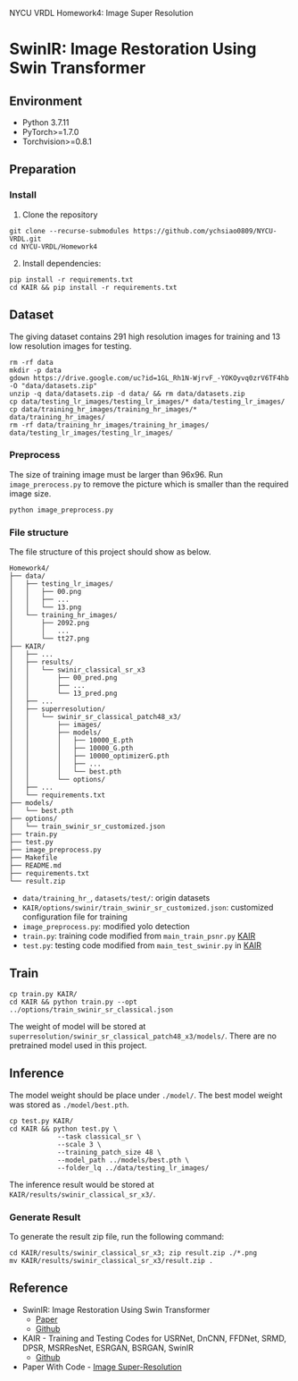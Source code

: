 NYCU VRDL Homework4: Image Super Resolution
# SwinIR: Image Restoration Using Swin Transformer

## Environment
- Python 3.7.11
- PyTorch>=1.7.0
- Torchvision>=0.8.1

## Preparation
### Install
1. Clone the repository
```
git clone --recurse-submodules https://github.com/ychsiao0809/NYCU-VRDL.git
cd NYCU-VRDL/Homework4
```
2. Install dependencies:
```
pip install -r requirements.txt
cd KAIR && pip install -r requirements.txt 
```

## Dataset
The giving dataset contains 291 high resolution images for training and 13 low resolution images for testing.
```
rm -rf data
mkdir -p data
gdown https://drive.google.com/uc?id=1GL_Rh1N-WjrvF_-YOKOyvq0zrV6TF4hb -O "data/datasets.zip"
unzip -q data/datasets.zip -d data/ && rm data/datasets.zip
cp data/testing_lr_images/testing_lr_images/* data/testing_lr_images/
cp data/training_hr_images/training_hr_images/* data/training_hr_images/
rm -rf data/training_hr_images/training_hr_images/ data/testing_lr_images/testing_lr_images/
```

### Preprocess
The size of training image must be larger than 96x96. Run `image_prerocess.py` to remove the picture which is smaller than the required image size.
```  
python image_preprocess.py
```

### File structure
The file structure of this project should show as below.
```
Homework4/
├── data/
│   ├── testing_lr_images/
│   │   ├── 00.png
│   │   ├── ...
│   │   └── 13.png
│   └── training_hr_images/
│       ├── 2092.png
│       │   ...
│       └── tt27.png
├── KAIR/
│   ├── ...
│   ├── results/
│   │   └── swinir_classical_sr_x3
│   │       ├── 00_pred.png
│   │       ├── ...
│   │       └── 13_pred.png
│   ├── ...
│   ├── superresolution/
│   │   └── swinir_sr_classical_patch48_x3/
│   │       ├── images/
│   │       ├── models/
│   │       │   ├── 10000_E.pth
│   │       │   ├── 10000_G.pth
│   │       │   ├── 10000_optimizerG.pth
│   │       │   ├── ...
│   │       │   └── best.pth
│   │       └── options/
│   ├── ...
│   └── requirements.txt
├── models/
│   └── best.pth
├── options/
│   └── train_swinir_sr_customized.json
├── train.py
├── test.py
├── image_preprocess.py
├── Makefile
├── README.md
├── requirements.txt
└── result.zip
```
- `data/training_hr_`, `datasets/test/`: origin datasets
- `KAIR/options/swinir/train_swinir_sr_customized.json`: customized configuration file for training
- `image_preprocess.py`: modified yolo detection
- `train.py`: training code modified from `main_train_psnr.py` [KAIR](https://github.com/cszn/KAIR)
- `test.py`: testing code modified from `main_test_swinir.py` in [KAIR](https://github.com/cszn/KAIR)

## Train
```
cp train.py KAIR/
cd KAIR && python train.py --opt ../options/train_swinir_sr_classical.json
```
The weight of model will be stored at `superresolution/swinir_sr_classical_patch48_x3/models/`.
There are no pretrained model used in this project.

## Inference
The model weight should be place under `./model/`.
The best model weight was stored as `./model/best.pth`.
```
cp test.py KAIR/
cd KAIR && python test.py \
            --task classical_sr \
            --scale 3 \
            --training_patch_size 48 \
            --model_path ../models/best.pth \
            --folder_lq ../data/testing_lr_images/
```

The inference result would be stored at `KAIR/results/swinir_classical_sr_x3/`.

### Generate Result
To generate the result zip file, run the following command:
```
cd KAIR/results/swinir_classical_sr_x3; zip result.zip ./*.png 
mv KAIR/results/swinir_classical_sr_x3/result.zip .
```

## Reference
- SwinIR: Image Restoration Using Swin Transformer
  - [Paper](https://arxiv.org/abs/2108.10257)
  - [Github](https://github.com/JingyunLiang/SwinIR#Testing)
- KAIR - Training and Testing Codes for USRNet, DnCNN, FFDNet, SRMD, DPSR, MSRResNet, ESRGAN, BSRGAN, SwinIR
  - [Github](https://github.com/cszn/KAIR)
- Paper With Code - [Image Super-Resolution](https://paperswithcode.com/sota/image-super-resolution-on-set5-4x-upscaling)
